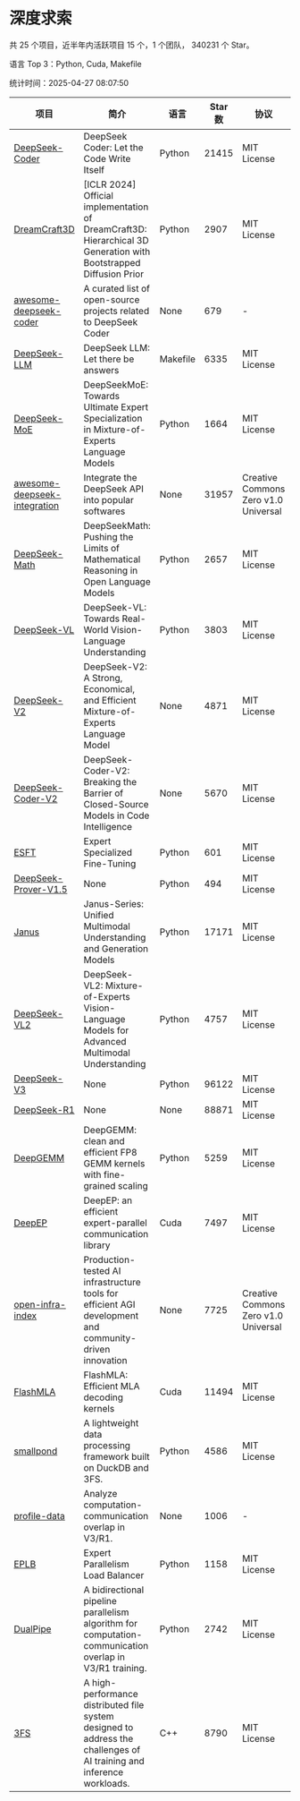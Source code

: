 # 深度求索

共 25 个项目，近半年内活跃项目 15 个，1 个团队， 340231 个 Star。

语言 Top 3：Python, Cuda, Makefile

统计时间：2025-04-27 08:07:50

| 项目 | 简介 | 语言 | Star 数 | 协议 | 创建时间 | 最后更新时间 | 最后提交时间 |
| --- | --- | --- | --- | --- | --- | --- | --- |
| [DeepSeek-Coder](https://github.com/deepseek-ai/DeepSeek-Coder) | DeepSeek Coder: Let the Code Write Itself | Python | 21415 | MIT License | 2023-10-20 | 2025-04-27 | 2024-05-21 |
| [DreamCraft3D](https://github.com/deepseek-ai/DreamCraft3D) | [ICLR 2024] Official implementation of DreamCraft3D: Hierarchical 3D Generation with Bootstrapped Diffusion Prior | Python | 2907 | MIT License | 2023-10-23 | 2025-04-27 | 2025-04-22 |
| [awesome-deepseek-coder](https://github.com/deepseek-ai/awesome-deepseek-coder) | A curated list of open-source projects related to DeepSeek Coder | None | 679 | - | 2023-11-06 | 2025-04-25 | 2024-04-03 |
| [DeepSeek-LLM](https://github.com/deepseek-ai/DeepSeek-LLM) | DeepSeek LLM: Let there be answers | Makefile | 6335 | MIT License | 2023-11-29 | 2025-04-27 | 2024-02-04 |
| [DeepSeek-MoE](https://github.com/deepseek-ai/DeepSeek-MoE) | DeepSeekMoE: Towards Ultimate Expert Specialization in Mixture-of-Experts Language Models | Python | 1664 | MIT License | 2024-01-02 | 2025-04-27 | 2024-01-16 |
| [awesome-deepseek-integration](https://github.com/deepseek-ai/awesome-deepseek-integration) | Integrate the DeepSeek API into popular softwares | None | 31957 | Creative Commons Zero v1.0 Universal | 2024-01-11 | 2025-04-27 | 2025-04-10 |
| [DeepSeek-Math](https://github.com/deepseek-ai/DeepSeek-Math) | DeepSeekMath: Pushing the Limits of Mathematical Reasoning in Open Language Models | Python | 2657 | MIT License | 2024-02-05 | 2025-04-27 | 2024-04-15 |
| [DeepSeek-VL](https://github.com/deepseek-ai/DeepSeek-VL) | DeepSeek-VL: Towards Real-World Vision-Language Understanding | Python | 3803 | MIT License | 2024-03-07 | 2025-04-26 | 2024-04-24 |
| [DeepSeek-V2](https://github.com/deepseek-ai/DeepSeek-V2) | DeepSeek-V2: A Strong, Economical, and Efficient Mixture-of-Experts Language Model | None | 4871 | MIT License | 2024-04-22 | 2025-04-27 | 2024-09-25 |
| [DeepSeek-Coder-V2](https://github.com/deepseek-ai/DeepSeek-Coder-V2) | DeepSeek-Coder-V2: Breaking the Barrier of Closed-Source Models in Code Intelligence | None | 5670 | MIT License | 2024-06-14 | 2025-04-27 | 2024-09-24 |
| [ESFT](https://github.com/deepseek-ai/ESFT) | Expert Specialized Fine-Tuning | Python | 601 | MIT License | 2024-07-04 | 2025-04-20 | 2024-09-22 |
| [DeepSeek-Prover-V1.5](https://github.com/deepseek-ai/DeepSeek-Prover-V1.5) | None | Python | 494 | MIT License | 2024-08-15 | 2025-04-24 | 2024-08-16 |
| [Janus](https://github.com/deepseek-ai/Janus) | Janus-Series: Unified Multimodal Understanding and Generation Models | Python | 17171 | MIT License | 2024-10-18 | 2025-04-27 | 2025-02-01 |
| [DeepSeek-VL2](https://github.com/deepseek-ai/DeepSeek-VL2) | DeepSeek-VL2: Mixture-of-Experts Vision-Language Models for Advanced Multimodal Understanding | Python | 4757 | MIT License | 2024-12-13 | 2025-04-27 | 2025-02-26 |
| [DeepSeek-V3](https://github.com/deepseek-ai/DeepSeek-V3) | None | Python | 96122 | MIT License | 2024-12-26 | 2025-04-27 | 2025-04-09 |
| [DeepSeek-R1](https://github.com/deepseek-ai/DeepSeek-R1) | None | None | 88871 | MIT License | 2025-01-20 | 2025-04-27 | 2025-04-09 |
| [DeepGEMM](https://github.com/deepseek-ai/DeepGEMM) | DeepGEMM: clean and efficient FP8 GEMM kernels with fine-grained scaling | Python | 5259 | MIT License | 2025-02-13 | 2025-04-27 | 2025-04-26 |
| [DeepEP](https://github.com/deepseek-ai/DeepEP) | DeepEP: an efficient expert-parallel communication library | Cuda | 7497 | MIT License | 2025-02-17 | 2025-04-27 | 2025-04-27 |
| [open-infra-index](https://github.com/deepseek-ai/open-infra-index) | Production-tested AI infrastructure tools for efficient AGI development and community-driven innovation | None | 7725 | Creative Commons Zero v1.0 Universal | 2025-02-21 | 2025-04-27 | 2025-04-14 |
| [FlashMLA](https://github.com/deepseek-ai/FlashMLA) | FlashMLA: Efficient MLA decoding kernels | Cuda | 11494 | MIT License | 2025-02-21 | 2025-04-27 | 2025-04-23 |
| [smallpond](https://github.com/deepseek-ai/smallpond) | A lightweight data processing framework built on DuckDB and 3FS. | Python | 4586 | MIT License | 2025-02-24 | 2025-04-27 | 2025-03-05 |
| [profile-data](https://github.com/deepseek-ai/profile-data) | Analyze computation-communication overlap in V3/R1. | None | 1006 | - | 2025-02-26 | 2025-04-26 | 2025-03-21 |
| [EPLB](https://github.com/deepseek-ai/EPLB) | Expert Parallelism Load Balancer | Python | 1158 | MIT License | 2025-02-26 | 2025-04-27 | 2025-03-24 |
| [DualPipe](https://github.com/deepseek-ai/DualPipe) | A bidirectional pipeline parallelism algorithm for computation-communication overlap in V3/R1 training. | Python | 2742 | MIT License | 2025-02-26 | 2025-04-27 | 2025-03-10 |
| [3FS](https://github.com/deepseek-ai/3FS) |  A high-performance distributed file system designed to address the challenges of AI training and inference workloads.  | C++ | 8790 | MIT License | 2025-02-27 | 2025-04-27 | 2025-04-24 |
